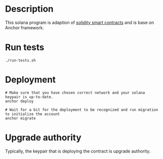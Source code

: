 # Description
This solana program is adaption of [solidity smart contracts](https://github.com/Keyring-Network/smart-contracts) and is base on Anchor framework.

# Run tests
```shell
./run-tests.sh
```

# Deployment
```shell
# Make sure that you have chosen correct network and your solana keypair is up-to-date.
anchor deploy

# Wait for a bit for the deployment to be recognized and run migration to initialize the account
anchor migrate
```

# Upgrade authority
Typically, the keypair that is deploying the contract is upgrade authority.
